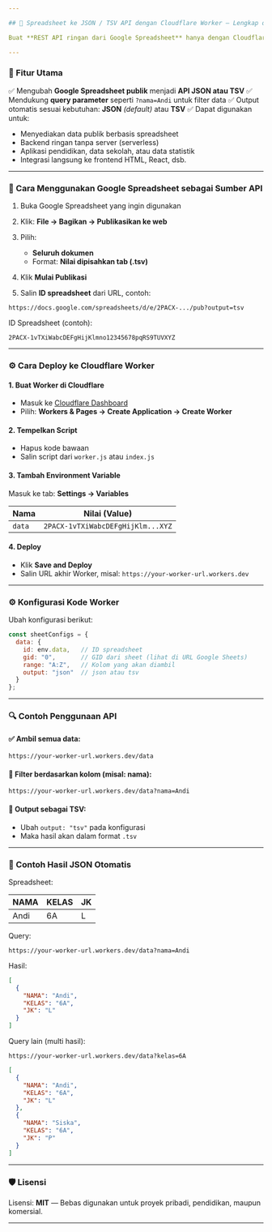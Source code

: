 ```yaml
---

## 📄 Spreadsheet ke JSON / TSV API dengan Cloudflare Worker — Lengkap dengan Query Parameter

Buat **REST API ringan dari Google Spreadsheet** hanya dengan Cloudflare Worker. Script ini mengubah spreadsheet publik menjadi **data JSON atau TSV** yang dapat difilter dengan **parameter URL**.

---
```


### 🚀 Fitur Utama

✅ Mengubah **Google Spreadsheet publik** menjadi **API JSON atau TSV**
✅ Mendukung **query parameter** seperti `?nama=Andi` untuk filter data
✅ Output otomatis sesuai kebutuhan: **JSON** *(default)* atau **TSV**
✅ Dapat digunakan untuk:

* Menyediakan data publik berbasis spreadsheet
* Backend ringan tanpa server (serverless)
* Aplikasi pendidikan, data sekolah, atau data statistik
* Integrasi langsung ke frontend HTML, React, dsb.

---

### 🔧 Cara Menggunakan Google Spreadsheet sebagai Sumber API

1. Buka Google Spreadsheet yang ingin digunakan
2. Klik: **File → Bagikan → Publikasikan ke web**
3. Pilih:

   * **Seluruh dokumen**
   * Format: **Nilai dipisahkan tab (.tsv)**
4. Klik **Mulai Publikasi**
5. Salin **ID spreadsheet** dari URL, contoh:

```
https://docs.google.com/spreadsheets/d/e/2PACX-.../pub?output=tsv
```

ID Spreadsheet (contoh):

```
2PACX-1vTXiWabcDEFgHijKlmno12345678pqRS9TUVXYZ
```

---

### ⚙️ Cara Deploy ke Cloudflare Worker

#### 1. Buat Worker di Cloudflare

* Masuk ke [Cloudflare Dashboard](https://dash.cloudflare.com)
* Pilih: **Workers & Pages → Create Application → Create Worker**

#### 2. Tempelkan Script

* Hapus kode bawaan
* Salin script dari `worker.js` atau `index.js`

#### 3. Tambah Environment Variable

Masuk ke tab: **Settings → Variables**

| Nama   | Nilai (Value)                     |
| ------ | --------------------------------- |
| `data` | `2PACX-1vTXiWabcDEFgHijKlm...XYZ` |

#### 4. Deploy

* Klik **Save and Deploy**
* Salin URL akhir Worker, misal:
  `https://your-worker-url.workers.dev`

---

### ⚙️ Konfigurasi Kode Worker

Ubah konfigurasi berikut:

```js
const sheetConfigs = {
  data: {
    id: env.data,   // ID spreadsheet
    gid: "0",       // GID dari sheet (lihat di URL Google Sheets)
    range: "A:Z",   // Kolom yang akan diambil
    output: "json"  // json atau tsv
  }
};
```

---

### 🔍 Contoh Penggunaan API

#### ✅ Ambil semua data:

```
https://your-worker-url.workers.dev/data
```

#### 🔎 Filter berdasarkan kolom (misal: nama):

```
https://your-worker-url.workers.dev/data?nama=Andi
```

#### 📝 Output sebagai TSV:

* Ubah `output: "tsv"` pada konfigurasi
* Maka hasil akan dalam format `.tsv`

---

### 🧪 Contoh Hasil JSON Otomatis

Spreadsheet:

| NAMA | KELAS | JK |
| ---- | ----- | -- |
| Andi | 6A    | L  |

Query:

```
https://your-worker-url.workers.dev/data?nama=Andi
```

Hasil:

```json
[
  {
    "NAMA": "Andi",
    "KELAS": "6A",
    "JK": "L"
  }
]
```

Query lain (multi hasil):

```
https://your-worker-url.workers.dev/data?kelas=6A
```

```json
[
  {
    "NAMA": "Andi",
    "KELAS": "6A",
    "JK": "L"
  },
  {
    "NAMA": "Siska",
    "KELAS": "6A",
    "JK": "P"
  }
]
```

---

### 🛡️ Lisensi

Lisensi: **MIT** — Bebas digunakan untuk proyek pribadi, pendidikan, maupun komersial.

---
